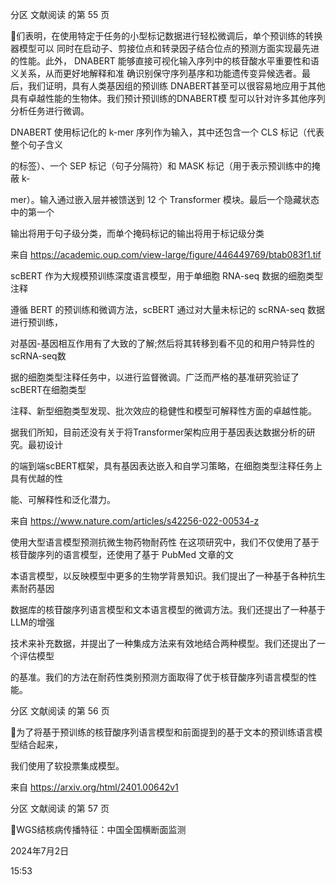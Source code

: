 分区 文献阅读 的第 55 页

们表明，在使用特定于任务的小型标记数据进行轻松微调后，单个预训练的转换器模型可以
同时在启动子、剪接位点和转录因子结合位点的预测方面实现最先进的性能。此外，
DNABERT 能够直接可视化输入序列中的核苷酸水平重要性和语义关系，从而更好地解释和准
确识别保守序列基序和功能遗传变异候选者。最后，我们证明，具有人类基因组的预训练
DNABERT甚至可以很容易地应用于其他具有卓越性能的生物体。我们预计预训练的DNABERT模
型可以针对许多其他序列分析任务进行微调。

DNABERT 使用标记化的 k-mer 序列作为输入，其中还包含一个 CLS 标记（代表整个句子含义

的标签）、一个 SEP 标记（句子分隔符）和 MASK 标记（用于表示预训练中的掩蔽 k-

mer）。输入通过嵌入层并被馈送到 12 个 Transformer 模块。最后一个隐藏状态中的第一个

输出将用于句子级分类，而单个掩码标记的输出将用于标记级分类

来自 <https://academic.oup.com/view-large/figure/446449769/btab083f1.tif>

scBERT 作为大规模预训练深度语言模型，用于单细胞
RNA-seq 数据的细胞类型注释

遵循 BERT 的预训练和微调方法，scBERT 通过对大量未标记的 scRNA-seq 数据进行预训练，

对基因-基因相互作用有了大致的了解;然后将其转移到看不见的和用户特异性的scRNA-seq数

据的细胞类型注释任务中，以进行监督微调。广泛而严格的基准研究验证了scBERT在细胞类型

注释、新型细胞类型发现、批次效应的稳健性和模型可解释性方面的卓越性能。

据我们所知，目前还没有关于将Transformer架构应用于基因表达数据分析的研究。最初设计

的端到端scBERT框架，具有基因表达嵌入和自学习策略，在细胞类型注释任务上具有优越的性

能、可解释性和泛化潜力。

来自 <https://www.nature.com/articles/s42256-022-00534-z>

使用大型语言模型预测抗微生物药物耐药性
在这项研究中，我们不仅使用了基于核苷酸序列的语言模型，还使用了基于 PubMed 文章的文

本语言模型，以反映模型中更多的生物学背景知识。我们提出了一种基于各种抗生素耐药基因

数据库的核苷酸序列语言模型和文本语言模型的微调方法。我们还提出了一种基于LLM的增强

技术来补充数据，并提出了一种集成方法来有效地结合两种模型。我们还提出了一个评估模型

的基准。我们的方法在耐药性类别预测方面取得了优于核苷酸序列语言模型的性能。

分区 文献阅读 的第 56 页

为了将基于预训练的核苷酸序列语言模型和前面提到的基于文本的预训练语言模型结合起来，

我们使用了软投票集成模型。

来自 <https://arxiv.org/html/2401.00642v1>

分区 文献阅读 的第 57 页

WGS结核病传播特征：中国全国横断面监测

2024年7月2日

15:53